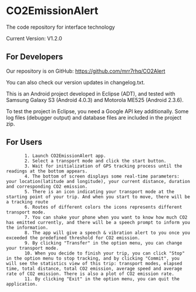CO2EmissionAlert
========

The code repository for interface technology

Current Version: V1.2.0

## For Developers

Our repository is on GitHub: https://github.com/mrr7rhq/CO2Alert

You can also check our version updates in changelog.txt.

This is an Android project developed in Eclipse (ADT), and tested with Samsung Galaxy S3 (Android 4.0.3) and Motorola ME525 (Android 2.3.6).

To test the project in Eclipse, you need a Google API key additionally. Some log files (debugger output) and database files are included in the project zip.

## For Users 
           1. Launch CO2EmissionAlert app.
           2. Select a transport mode and click the start button.
           3. Wait for initialization of GPS tracking process until the readings at the bottom appears.
           4. The bottom of screen displays some real-time parameters: your location(latitude and longitude), your current distance, duration and corresponding CO2 emission.
           5. There is an icon indicating your transport mode at the starting point of your trip. And when you start to move, there will be a tracking route
           6. Routes of different colors the icons represents different transport mode.
           7. You can shake your phone when you want to know how much CO2 has emitted currently, and there will be a speech prompt to inform you the information.
           8. The app will give a speech & vibration alert to you once you exceeded the predefined threshold for CO2 emission.
           9. By clicking "Transfer" in the option menu, you can change your transport mode.
           10. When you decide to finish your trip, you can click "Stop" in the option menu to stop tracking, and by clicking "Commit", you will see the statistics view of this trip: transport modes, elapsed time, total distance, total CO2 emission, average speed and average rate of CO2 emission. There is also a plot of CO2 emission rate.
           11. By clicking "Exit" in the option menu, you can quit the application.
